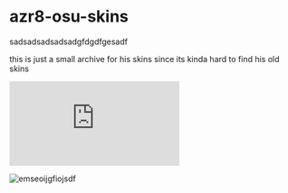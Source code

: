 # azr8-osu-skins
sadsadsadsadsadgfdgdfgesadf

this is just a small archive for his skins since its kinda hard to find his old skins


![osuck skins list](https://skins.osuck.net/index.php?do=tags&tag=Azerite)


![emseoijgfiojsdf](https://s.put.re/jhhzyA8n.osk)

